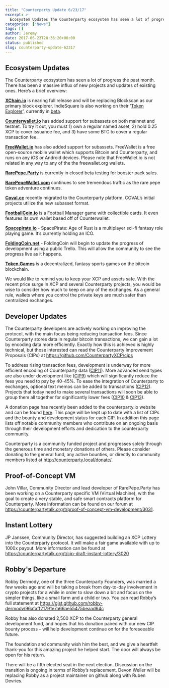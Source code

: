 ```yaml
---
title: "Counterparty Update 6/23/17"
excerpt: >-
  Ecosystem Updates The Counterparty ecosystem has seen a lot of progress the past month. There has been a massive influx of new projects and updates of existing ones. Here’s a brief overview: XChain.io is nearing full release and will be replacing Blockscan as our primary block explorer. IndieSquare is also working on their 'Token Explorer',
categories: ["News"]
tags: []
author: Jeremy
date: 2017-06-23T20:36:20+00:00
status: published
slug: counterparty-update-62317
---
```


**Ecosystem Updates**
---------------------

The Counterparty ecosystem has seen a lot of progress the past month. There has been a massive influx of new projects and updates of existing ones. Here’s a brief overview:

[**XChain.io**](https://xchain.io) is nearing full release and will be replacing Blockscan as our primary block explorer. IndieSquare is also working on their '[Token Explorer](https://walletapp.indiesquare.me/explorer/)', currently in [beta](https://blog.indiesquare.me/token-explorer-beta-release-9432025a537d).

[**Counterwallet.io**](https://counterwallet.io) has added support for subassets on both mainnet and testnet. To try it out, you must 1) own a regular named asset, 2) hold 0.25 XCP to cover issuance fee, and 3) have some BTC to cover a regular transaction fee.

[**FreeWallet.io**](https://freewallet.io) has also added support for subassets. FreeWallet is a free open-source mobile wallet which supports Bitcoin and Counterparty, and runs on any iOS or Android devices. Please note that FreeWallet.io is not related in any way to any of the the freewallet.org wallets.

[**RarePepe.Party**](http://rarepepe.party) is currently in closed beta testing for booster pack sales.

[**RarePepeWallet.com**](https://rarepepewallet.com) continues to see tremendous traffic as the rare pepe token adventure continues.

[**Coval.cc**](https://coval.cc) recently migrated to the Counterparty platform. COVAL’s initial projects utilize the new subasset format.

[**FootballCoin.io**](https://www.footballcoin.io/) is a Football Manager game with collectible cards. It even features its own wallet based off of Counterwallet.

[**Spacepirate.io**](https://spacepirate.io/) - SpacePirate: Age of Rust is a multiplayer sci-fi fantasy role playing game. It’s currently holding an ICO.

[**FoldingCoin.net**](http://foldingcoin.net/) - FoldingCoin will begin to update the progress of development using a public Trello. This will allow the community to see the progress live as it happens.

[**Token.Games**](https://token.games/) is a decentralized, fantasy sports games on the bitcoin blockchain.

We would like to remind you to keep your XCP and assets safe. With the recent price surge in XCP and several Counterparty projects, you would be wise to consider how much to keep on any of the exchanges. As a general rule, wallets where you control the private keys are much safer than centralized exchanges.

**Developer Updates**
---------------------

The Counterparty developers are actively working on improving the protocol, with the main focus being reducing transaction fees. Since Counterparty stores data in regular bitcoin transactions, we can gain a lot by encoding data more efficiently. Exactly how this is achieved is highly technical, but those interested can read the Counterparty Improvement Proposals (CIPs) at <https://github.com/CounterpartyXCP/cips>

To address rising transaction fees, development is underway for more efficient encoding of Counterparty data ([CIP11](https://github.com/CounterpartyXCP/cips/blob/master/cip-0011.md)). More advanced send types are also under development like ([CIP9](https://github.com/CounterpartyXCP/cips/blob/master/cip-0009.md)) which will significantly reduce the fees you need to pay by 40-45%. To ease the integration of Counterparty to exchanges, optional text memos can be added to transactions ([CIP12](https://github.com/CounterpartyXCP/cips/blob/master/cip-0012.md)). Projects that today need to make several transactions will soon be able to group them all together for significantly lower fees ([CIP10](https://github.com/chiguireitor/cips/blob/master/cip-0010.md) &amp; [CIP13](https://github.com/deweller/cips/blob/cip-13-mcat/cip-0013.md)).

A donation page has recently been added to the counterparty.io website and can be found [here](http://counterparty.local/donate/). This page will be kept up to date with a list of CIPs and the bounty and development status for each CIP. In addition this page lists off notable community members who contribute on an ongoing basis through their development efforts and dedication to the counterparty community.

Counterparty is a community funded project and progresses solely through the generous time and monetary donations of others. Please consider donating to the general fund, any active bounties, or directly to community members listed at <http://counterparty.local/donate/>.

**Proof-of-Concept VM**
-----------------------

John Villar, Community Director and lead developer of RarePepe.Party has been working on a Counterparty specific VM (Virtual Machine), with the goal to create a very stable, and safe smart contracts platform for Counterparty. More information can be found on our forum at <https://counterpartytalk.org/t/proof-of-concept-vm-development/3031>.

**Instant Lottery**
-------------------

JP Janssen, Community Director, has suggested building an XCP Lottery into the Counterparty protocol. It will make a fair game available with up to 1000x payout. More information can be found at <https://counterpartytalk.org/t/cip-draft-instant-lottery/3020>

**Robby's Departure**
---------------------

Robby Dermody, one of the three Counterparty Founders, was married a few weeks ago and will be taking a break from day-to-day involvement in crypto projects for a while in order to slow down a bit and focus on the simpler things, like a small farm and a child or two. You can read Robby’s full statement at <https://gist.github.com/robby-dermody/96afaff21791e7a66ae55475beaad64c>

Robby has also donated 2,500 XCP to the Counterparty general development fund, and hopes that his donation paired with our new CIP bounty process – will help development continue on for the foreseeable future.

The foundation and community wish him the best, and we give a heartfelt thank-you for this amazing project he helped start. The door will always be open for his return.

There will be a fifth elected seat in the next election. Discussion on the transition is ongoing in terms of Robby’s replacement. Devon Weller will be replacing Robby as a project maintainer on github along with Ruben Devries.
